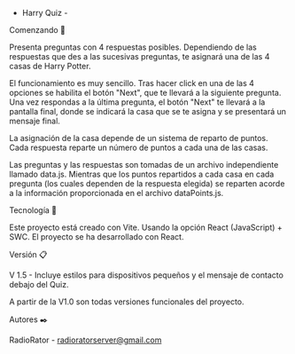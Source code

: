 - Harry Quiz -


Comenzando 🚀

Presenta preguntas con 4 respuestas posibles. Dependiendo de las respuestas que des a las sucesivas preguntas, te asignará una de las 4 casas de Harry Potter.

El funcionamiento es muy sencillo. Tras hacer click en una de las 4 opciones se habilita el botón "Next", que te llevará a la siguiente pregunta. Una vez respondas a la última pregunta, el botón "Next" te llevará a la pantalla final, donde se indicará la casa que se te asigna y se presentará un mensaje final.

La asignación de la casa depende de un sistema de reparto de puntos. Cada respuesta reparte un número de puntos a cada una de las casas.

Las preguntas y las respuestas son tomadas de un archivo independiente llamado data.js. Mientras que los puntos repartidos a cada casa en cada pregunta (los cuales dependen de la respuesta elegida) se reparten acorde a la información proporcionada en el archivo dataPoints.js.


Tecnología 🔧

Este proyecto está creado con Vite. Usando la opción React (JavaScript) + SWC. El proyecto se ha desarrollado con React.


Versión 📋

V 1.5 - 
Incluye estilos para dispositivos pequeños y el mensaje de contacto debajo del Quiz.

A partir de la V1.0 son todas versiones funcionales del proyecto.


Autores ✒️

RadioRator - radioratorserver@gmail.com